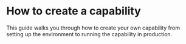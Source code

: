 # How to create a capability

This guide walks you through how to create your own capability from setting up the environment to running the capability in production.
